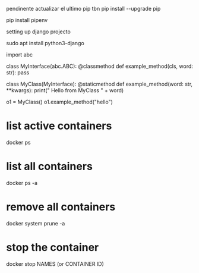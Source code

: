pendinente actualizar el ultimo pip tbn
pip install --upgrade pip

pip install pipenv

setting up django projecto

sudo apt install python3-django


import abc


class MyInterface(abc.ABC):
    @classmethod
    def example_method(cls, word: str):
        pass


class MyClass(MyInterface):
    @staticmethod
    def example_method(word: str, **kwargs):
        print(" Hello from MyClass " + word)


o1 = MyClass()
o1.example_method("hello")


# list active containers
docker ps

# list all containers
docker ps -a

# remove all containers
docker system prune -a

# stop the container
docker stop NAMES (or CONTAINER ID)
